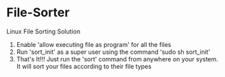 # File-Sorter
Linux File Sorting Solution
1. Enable 'allow executing file as program' for all the files
2. Run 'sort_init' as a super user using the command 'sudo sh sort_init'
3. That's It!!! Just run the 'sort' command from anywhere on your system. It will sort your files according to their file types
